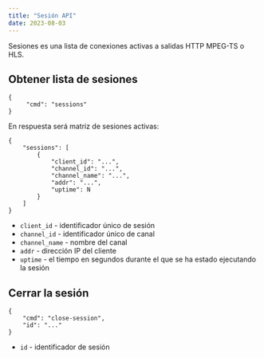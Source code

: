 ```yaml
---
title: "Sesión API"
date: 2023-08-03
---
```


Sesiones es una lista de conexiones activas a salidas HTTP MPEG-TS o HLS.

## Obtener lista de sesiones[](https://help.cesbo.com/astra/admin-guide/api/session#get-session-list)

```
{
     "cmd": "sessions"
}
```

En respuesta será matriz de sesiones activas:

```
{
    "sessions": [
        {
            "client_id": "...",
            "channel_id": "...",
            "channel_name": "...",
            "addr": "...",
            "uptime": N
        }
    ]
}
```

- `client_id` - identificador único de sesión
- `channel_id` - identificador único de canal
- `channel_name` - nombre del canal
- `addr` - dirección IP del cliente
- `uptime` - el tiempo en segundos durante el que se ha estado ejecutando la sesión

## Cerrar la sesión[](https://help.cesbo.com/astra/admin-guide/api/session#close-session)

```
{
    "cmd": "close-session",
    "id": "..."
}
```

- `id` - identificador de sesión
